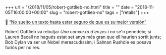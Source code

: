+++
url = "/2018/11/05/robert-gottlieb-no.html"
title = ""
date = "2018-11-05T16:00:00+00:00"
slug = "robert-gottlieb-no"
tags = ["retalls"]
+++

📎 [“No suelto un texto hasta estar seguro de que es su mejor versión”](https://www.lavanguardia.com/cultura/20181103/452692858164/no-suelto-un-texto-hasta-estar-seguro-de-que-es-su-mejor-version.html)

Robert Gottlieb va rebutjar *Una conxorxa d'enzes* i no se'n penedeix; si Lauren Bacall no hagués estat set anys més gran que ell haurien sortit junts; Bob Dylan va ser un Nobel merescudíssim; i Salman Rushdie es posava furiós per no res.
